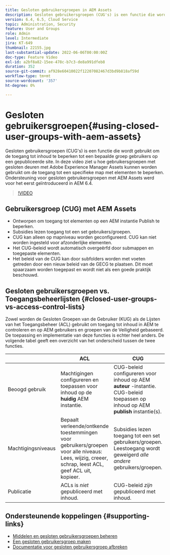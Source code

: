 ```yaml
---
title: Gesloten gebruikersgroepen in AEM Assets
description: Gesloten gebruikersgroepen (CUG's) is een functie die wordt gebruikt om de toegang tot inhoud te beperken tot een bepaalde groep gebruikers op een gepubliceerde site. In deze video ziet u hoe gebruikersgroepen met gesloten deuren met Adobe Experience Manager Assets kunnen worden gebruikt om de toegang tot een specifieke map met elementen te beperken.
version: 6.4, 6.5, Cloud Service
topic: Administration, Security
feature: User and Groups
role: Admin
level: Intermediate
jira: KT-649
thumbnail: 22155.jpg
last-substantial-update: 2022-06-06T00:00:00Z
doc-type: Feature Video
exl-id: a2bf8a82-15ee-478c-b7c3-de8a991dfeb8
duration: 352
source-git-commit: af928e60410022f12207082467d3bd9b818af59d
workflow-type: tm+mt
source-wordcount: '357'
ht-degree: 0%

---
```


# Gesloten gebruikersgroepen{#using-closed-user-groups-with-aem-assets}

Gesloten gebruikersgroepen (CUG&#39;s) is een functie die wordt gebruikt om de toegang tot inhoud te beperken tot een bepaalde groep gebruikers op een gepubliceerde site. In deze video ziet u hoe gebruikersgroepen met gesloten deuren met Adobe Experience Manager Assets kunnen worden gebruikt om de toegang tot een specifieke map met elementen te beperken. Ondersteuning voor gesloten gebruikersgroepen met AEM Assets werd voor het eerst geïntroduceerd in AEM 6.4.

>[!VIDEO](https://video.tv.adobe.com/v/22155?quality=12&learn=on)

## Gebruikersgroep (CUG) met AEM Assets

* Ontworpen om toegang tot elementen op een AEM instantie Publish te beperken.
* Subsidies lezen toegang tot een set gebruikers/groepen.
* CUG kan alleen op mapniveau worden geconfigureerd. CUG kan niet worden ingesteld voor afzonderlijke elementen.
* Het CUG-beleid wordt automatisch overgeërfd door submappen en toegepaste elementen.
* Het beleid van de CUG kan door subfolders worden met voeten getreden door een nieuw beleid van de GECG te plaatsen. Dit moet spaarzaam worden toegepast en wordt niet als een goede praktijk beschouwd.

## Gesloten gebruikersgroepen vs. Toegangsbeheerlijsten {#closed-user-groups-vs-access-control-lists}

Zowel worden de Gesloten Groepen van de Gebruiker (KUG) als de Lijsten van het Toegangsbeheer (ACL) gebruikt om toegang tot inhoud in AEM te controleren en op AEM gebruikers en groepen van de Veiligheid gebaseerd. De toepassing en implementatie van deze functies is echter heel anders. De volgende tabel geeft een overzicht van het onderscheid tussen de twee functies.

|                   | ACL | CUG |
| ----------------- | -------------------------------------------------------------------------------------------------------------------------------- | ----------------------------------------------------------------------------------------------------------------------------- |
| Beoogd gebruik | Machtigingen configureren en toepassen voor inhoud op de **huidig** AEM instantie. | CUG-beleid configureren voor inhoud op AEM **auteur** -instantie. CUG-beleid toepassen op inhoud op AEM **publish** instantie(s). |
| Machtigingsniveaus | Bepaalt verleende/ontkende toestemmingen voor gebruikers/groepen voor alle niveaus: Lees, wijzig, creeer, schrap, leest ACL, geef ACL uit, kopieer. | Subsidies lezen toegang tot een set gebruikers/groepen. Leestoegang wordt geweigerd *alle andere* gebruikers/groepen. |
| Publicatie | ACLs is *niet* gepubliceerd met inhoud. | CUG-beleid *zijn* gepubliceerd met inhoud. |

## Ondersteunende koppelingen {#supporting-links}

* [Middelen en gesloten gebruikersgroepen beheren](https://experienceleague.adobe.com/docs/experience-manager-65/assets/managing/manage-assets.html?lang=en#closed-user-group)
* [Een gesloten gebruikersgroep maken](https://experienceleague.adobe.com/docs/experience-manager-65/administering/security/cug.html)
* [Documentatie voor gesloten gebruikersgroep afbreken](https://jackrabbit.apache.org/oak/docs/security/authorization/cug.html)
